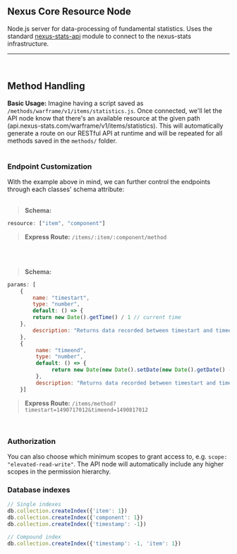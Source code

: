 ## Nexus Core Resource Node
Node.js server for data-processing of fundamental statistics. Uses the standard [nexus-stats-api](https://github.com/nexus-devs/npm-nexus-api) module to connect to the nexus-stats infrastructure.
- - - -
<br>

## Method Handling
**Basic Usage:**
Imagine having a script saved as `/methods/warframe/v1/items/statistics.js`. Once connected, we'll let the API node know that there's an available resource at the given path (api.nexus-stats.com/warframe/v1/items/statistics). This will automatically generate a route on our RESTful API at runtime and will be repeated for all methods saved in the `methods/` folder.
<br>
<br>
### Endpoint Customization
With the example above in mind, we can further control the endpoints through each classes' schema attribute: <br>
<br>

> **Schema:**
```javascript
resource: ["item", "component"]
```
> **Express Route:** `/items/:item/:component/method`
<br>
<br>

> **Schema:**
```javascript
params: [
    {
        name: "timestart",
        type: "number",
        default: () => {
        return new Date().getTime() / 1 // current time
    },
        description: "Returns data recorded between timestart and timeend"
    },
    {
         name: "timeend",
         type: "number",
         default: () => {
              return new Date(new Date().setDate(new Date().getDate() - 21)) / 1 // 3 weeks ago
         },
         description: "Returns data recorded between timestart and timeend"
    }]
```
> **Express Route:** `/items/method?timestart=1490717012&timeend=1490817012`
<br>

### Authorization
You can also choose which minimum scopes to grant access to, e.g. `scope: "elevated-read-write"`. The API node will automatically include any higher scopes in the permission hierarchy.

### Database indexes
```javascript
// Single indexes
db.collection.createIndex({'item': 1})
db.collection.createIndex({'component': 1})
db.collection.createIndex({'timestamp': -1})

// Compound index
db.collection.createIndex({'timestamp': -1, 'item': 1})
```

